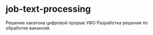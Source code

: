 # job-text-processing
Решение хакатона цифровой прорыв УФО Разработка решения по обработке вакансий.
